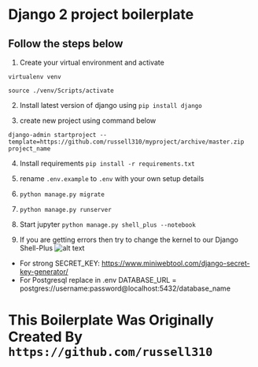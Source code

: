 # Django 2 project boilerplate

## Follow the steps below

1. Create your virtual environment and activate 

`virtualenv venv `

`source ./venv/Scripts/activate`

2. Install latest version of django using `pip install django`

3. create new project using command below

`django-admin startproject --template=https://github.com/russell310/myproject/archive/master.zip project_name`

4. Install requirements `pip install -r requirements.txt`
5. rename `.env.example` to `.env` with your own setup details 
6. `python manage.py migrate`
7. `python manage.py runserver`

8. Start jupyter `python manage.py shell_plus --notebook`
9. If you are getting errors then try to change the kernel to our Django Shell-Plus
![alt text](https://miro.medium.com/max/671/1*U_olZDXtTs-rD2-6_hH6ng.png)

* For strong SECRET_KEY: https://www.miniwebtool.com/django-secret-key-generator/
* For Postgresql replace in .env DATABASE_URL = postgres://username:password@localhost:5432/database_name 


# This Boilerplate Was Originally Created By `https://github.com/russell310`